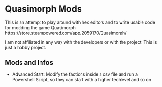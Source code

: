 # Quasimorph Mods

This is an attempt to play around with hex editors and to write usable code for modding the game Quasimorph
https://store.steampowered.com/app/2059170/Quasimorph/

I am not affiliated in any way with the developers or with the project. This is just a hobby project.

## Mods and Infos

- Advanced Start: Modify the factions inside a csv file and run a Powershell Script, so they can start with a higher techlevel and so on